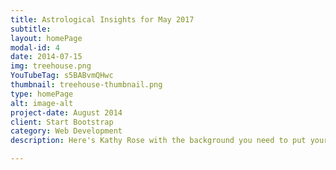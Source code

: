 ```yaml
---
title: Astrological Insights for May 2017
subtitle: 
layout: homePage
modal-id: 4
date: 2014-07-15
img: treehouse.png
YouTubeTag: s5BABvmQHwc
thumbnail: treehouse-thumbnail.png
type: homePage
alt: image-alt
project-date: August 2014
client: Start Bootstrap
category: Web Development
description: Here's Kathy Rose with the background you need to put your needs into focus.

---
```

